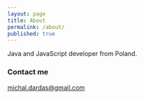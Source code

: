 ```yaml
---
layout: page
title: About
permalink: /about/
published: true
---
```


Java and JavaScript developer from Poland.

### Contact me

[michal.dardas@gmail.com](mailto:michal.dardas@gmail.com)
